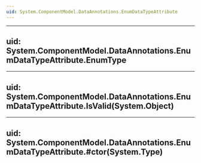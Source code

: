 ```yaml
---
uid: System.ComponentModel.DataAnnotations.EnumDataTypeAttribute
---
```


---
uid: System.ComponentModel.DataAnnotations.EnumDataTypeAttribute.EnumType
---

---
uid: System.ComponentModel.DataAnnotations.EnumDataTypeAttribute.IsValid(System.Object)
---

---
uid: System.ComponentModel.DataAnnotations.EnumDataTypeAttribute.#ctor(System.Type)
---
